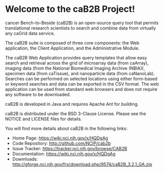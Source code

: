 Welcome to the caB2B Project!
==============================

cancer Bench-to-Beside (caB2B) is an open-source query tool that permits translational research scientists to search and combine data from virtually any caGrid data service.

The caB2B suite is composed of three core components: the Web application, the Client Application, and the Administrative Module.

The caB2B Web Application provides query templates that allow easy search and retrieval across the grid of microarray data (from caArray), imaging data (from the National Biomedical Imaging Archive (NBIA)), specimen data (from caTissue), and nanoparticle data (from caNanoLab). Searches can be performed on selected locations using either form-based or keyword searches and data can be exported in the CSV format. The web application can be used from standard web browsers and does not require any software to be downloaded.

caB2B is developed in Java and requires Apache Ant for building.

caB2B is distributed under the BSD 3-Clause License.
Please see the NOTICE and LICENSE files for details.

You will find more details about caB2B in the following links:

 * Home Page: https://wiki.nci.nih.gov/x/HQDgAg
 * Code Repository: http://github.com/NCIP/cab2b
 * Issue Tracker: https://tracker.nci.nih.gov/browse/CAB2B
 * Documentation: https://wiki.nci.nih.gov/x/HQDgAg
 * Dowmloads: http://gforge.nci.nih.gov/frs/download.php/9574/caB2B_3.2.1_GA.zip
 
